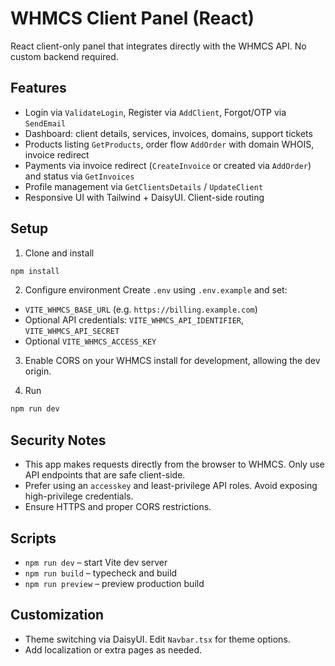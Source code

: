 # WHMCS Client Panel (React)

React client-only panel that integrates directly with the WHMCS API. No custom backend required.

## Features
- Login via `ValidateLogin`, Register via `AddClient`, Forgot/OTP via `SendEmail`
- Dashboard: client details, services, invoices, domains, support tickets
- Products listing `GetProducts`, order flow `AddOrder` with domain WHOIS, invoice redirect
- Payments via invoice redirect (`CreateInvoice` or created via `AddOrder`) and status via `GetInvoices`
- Profile management via `GetClientsDetails` / `UpdateClient`
- Responsive UI with Tailwind + DaisyUI. Client-side routing

## Setup
1. Clone and install
```bash
npm install
```
2. Configure environment
Create `.env` using `.env.example` and set:
- `VITE_WHMCS_BASE_URL` (e.g. `https://billing.example.com`)
- Optional API credentials: `VITE_WHMCS_API_IDENTIFIER`, `VITE_WHMCS_API_SECRET`
- Optional `VITE_WHMCS_ACCESS_KEY`

3. Enable CORS on your WHMCS install for development, allowing the dev origin.

4. Run
```bash
npm run dev
```

## Security Notes
- This app makes requests directly from the browser to WHMCS. Only use API endpoints that are safe client-side.
- Prefer using an `accesskey` and least-privilege API roles. Avoid exposing high-privilege credentials.
- Ensure HTTPS and proper CORS restrictions.

## Scripts
- `npm run dev` – start Vite dev server
- `npm run build` – typecheck and build
- `npm run preview` – preview production build

## Customization
- Theme switching via DaisyUI. Edit `Navbar.tsx` for theme options.
- Add localization or extra pages as needed.
